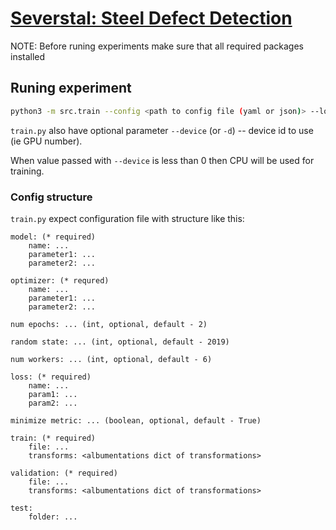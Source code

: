 # [Severstal: Steel Defect Detection](https://www.kaggle.com/c/severstal-steel-defect-detection)

NOTE: Before runing experiments make sure that all required packages installed

## Runing experiment

```bash
python3 -m src.train --config <path to config file (yaml or json)> --logs <folder to store logs>
```

`train.py` also have optional parameter `--device` (or `-d`) -- device id to use (ie GPU number).

When value passed with `--device` is less than 0 then CPU will be used for training.

### Config structure

`train.py` expect configuration file with structure like this:


```
model: (* required)
    name: ...
    parameter1: ...
    parameter2: ...

optimizer: (* requred)
    name: ...
    parameter1: ...
    parameter2: ...

num epochs: ... (int, optional, default - 2)

random state: ... (int, optional, default - 2019)

num workers: ... (int, optional, default - 6)

loss: (* required)
    name: ...
    param1: ...
    param2: ...

minimize metric: ... (boolean, optional, default - True)

train: (* required)
    file: ...
    transforms: <albumentations dict of transformations>

validation: (* required)
    file: ...
    transforms: <albumentations dict of transformations>

test:
    folder: ...
```
